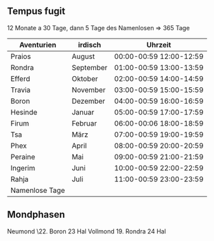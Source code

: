 ## Tempus fugit
12 Monate a 30 Tage, dann 5 Tage des Namenlosen => 365 Tage

| Aventurien     | irdisch   | Uhrzeit                    |
| -------------- | --------- | -------------------------- |
| Praios         | August    | 00:00-00:59 12:00-12:59 |
| Rondra         | September | 01:00-00:59 13:00-13:59 |
| Efferd         | Oktober   | 02:00-00:59 14:00-14:59 |
| Travia         | November  | 03:00-00:59 15:00-15:59 |
| Boron          | Dezember  | 04:00-00:59 16:00-16:59 |
| Hesinde        | Januar    | 05:00-00:59 17:00-17:59 |
| Firum          | Februar   | 06:00-00:06 18:00-18:59 |
| Tsa | März      | 07:00-00:59 19:00-19:59 |
| Phex           | April     | 08:00-00:59 20:00-20:59 |
| Peraine        | Mai       | 09:00-00:59 21:00-21:59 |
| Ingerim        | Juni      | 10:00-00:59 22:00-22:59 |
| Rahja          | Juli      | 11:00-00:59 23:00-23:59 |
| Namenlose Tage |           |                            |

## Mondphasen
 Neumond \22. Boron 23 Hal
 Vollmond 19. Rondra 24 Hal
 